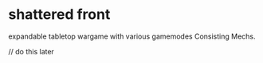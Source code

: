 # shattered front

expandable tabletop wargame with various gamemodes Consisting Mechs.

// do this later
